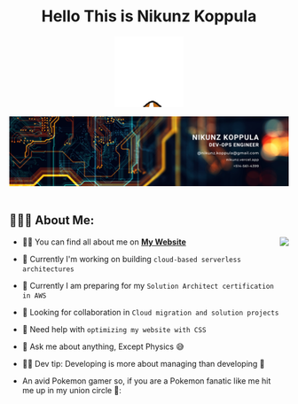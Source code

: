 <h1 align="center">Hello This is Nikunz Koppula</h1>

<p align="center">
  <img src="hello-wave.gif" alt="animated" />
</p>

<div align="center">
  <img src ="./IT Consultant Business Linkedin Banner.png" />

</div>

  <br/>

## 👨🏻‍💻 About Me:

<img src="./thoughtworks-gif_dribbble.gif" height="290px" align="right" />

- 🙋‍♂️ You can find all about me on **[My Website](https://nikunz.vercel.app/)**

- 🔭 Currently I'm working on building `cloud-based serverless architectures`

- 🌱 Currently I am preparing for my `Solution Architect certification in AWS`

- 👯 Looking for collaboration in `Cloud migration and solution projects`

- 🤔 Need help with `optimizing my website with CSS`

- 💬 Ask me about anything, Except Physics :sweat_smile:

- 👨‍💻 Dev tip: Developing is more about managing than developing :tada:

- An avid Pokemon gamer so, if you are a Pokemon fanatic like me hit me up in my union circle 🐁:
